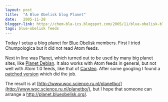 ```yaml
---
layout: post
title:  "A Blue Obelisk blog Planet"
date:   2005-11-28
blogger-link: https://chem-bla-ics.blogspot.com/2005/11/blue-obelisk-blog-planet.html
tags: blue-obelisk feeds
---
```


Today I setup a blog planet for [Blue Obelisk](http://www.blueobelisk.org/) members. First I tried
Chumpologica but it did not read Atom feeds.

Next in line was [Planet](http://planetplanet.org/), which turned out to be used by many big planet sites, like
[Planet Debian](http://planet.debian.net/). It also works with Atom feeds in general, but not well with Atom 1.0 feeds, like that of
[Carsten](http://www.livejournal.com/users/cniehaus/). After some googling I found a
[patched version](http://lists.planetplanet.org/pipermail/devel/2005-November/000710.html) which did the job.

The result is at [http://www.woc.science.ru.nl/planetbo/](http://www.woc.science.ru.nl/planetbo/),
but I hope that someone can arrange a http://planet.blueobelisk.org/.
